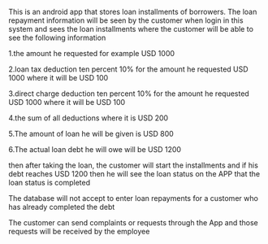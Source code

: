 This is an android app that stores loan installments of borrowers. The loan repayment information will be seen by the customer when login in this system and sees the loan installments where the customer will be able to see the following information

1.the amount he requested for example USD 1000

2.loan tax deduction ten percent 10% for the amount he requested USD 1000 where it will be USD 100

3.direct charge deduction ten percent 10% for the amount he requested USD 1000 where it will be USD 100

4.the sum of all deductions where it is USD 200

5.The amount of loan he will be given is USD 800

6.The actual loan debt he will owe will be USD 1200


then after taking the loan, the customer will start the installments  and if his debt reaches USD 1200 then he will see the loan status on the APP that the loan status is completed

The database will not accept to enter loan repayments for a customer who has already completed  the debt

The customer can send complaints or requests through the App and those requests will be received by the employee
